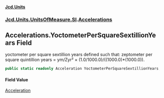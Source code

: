#### [Jcd.Units](index 'index')
### [Jcd.Units.UnitsOfMeasure.SI](Jcd.Units.UnitsOfMeasure.SI 'Jcd.Units.UnitsOfMeasure.SI').[Accelerations](Accelerations 'Jcd.Units.UnitsOfMeasure.SI.Accelerations')

## Accelerations.YoctometerPerSquareSextillionYears Field

yoctometer per square sextillion years defined such that: zeptometer per square quintillion years = ym/Zyr² ×
(1.0/1000.0)/((1000.0)*(1000.0)).

```csharp
public static readonly Acceleration YoctometerPerSquareSextillionYears;
```

#### Field Value
[Acceleration](Acceleration 'Jcd.Units.UnitTypes.Acceleration')